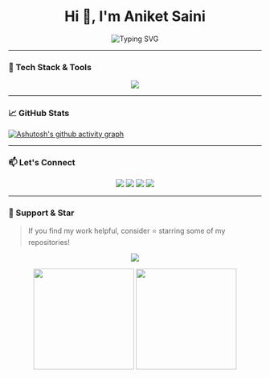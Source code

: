 <h1 align="center">Hi 👋, I'm Aniket Saini</h1>

<p align="center">
  <img src="https://readme-typing-svg.demolab.com?font=Fira+Code&pause=1000&center=true&vCenter=true&width=435&lines=Crafting+Sleek+Frontend+Experiences;Code.+Innovate.+Repeat.;Turning+Ideas+Into+Reality" alt="Typing SVG" />
</p>

---


### 🚀 Tech Stack & Tools

<p align="center">
  <img src="https://skillicons.dev/icons?i=html,css,js,java,py,github,ae,blender,kali,c,cpp,&perline=9" />
</p>

---

### 📈 GitHub Stats

[![Ashutosh's github activity graph](https://github-readme-activity-graph.vercel.app/graph?username=aniketsainiop&bg_color=1d1d1d&color=7f8ff4&line=787878&point=ffffff&area=true&hide_border=true)](https://github.com/ashutosh00710/github-readme-activity-graph)

---


### 📫 Let's Connect

<p align="center">
  <a href="https://github.com/AniketSainiOp"><img src="https://img.shields.io/badge/GitHub-100000?style=for-the-badge&logo=github&logoColor=white"/></a>
  <a href="https://www.linkedin.com/in/aniket-saini-04705332b/"><img src="https://img.shields.io/badge/LinkedIn-0077B5?style=for-the-badge&logo=linkedin&logoColor=white"/></a>
  <a href="mailto:aniketxdop@gmail.com"><img src="https://img.shields.io/badge/Email-D14836?style=for-the-badge&logo=gmail&logoColor=white"/></a>
  <a href="https://instagram.com/aniket_aep"><img src="https://img.shields.io/badge/Instagram-%23E4405F.svg?style=for-the-badge&logo=Instagram&logoColor=white"/></a>
</p>

---


### 🌟 Support & Star

> If you find my work helpful, consider ⭐️ starring some of my repositories!

<p align="center">
  <img src="https://github-profile-trophy.vercel.app/?username=AniketSainiOp&theme=onestar&no-frame=true&no-bg=true&margin-w=4" />
</p>

<p align="center">
  <img src="https://media.tenor.com/S-UWuLLn-xIAAAAj/heart-black.gif" width="200" />
  <img src="https://media.tenor.com/KMvIN3R__IkAAAAi/%E9%97%AA%E4%BA%AE.gif" width="200" />
</p>
